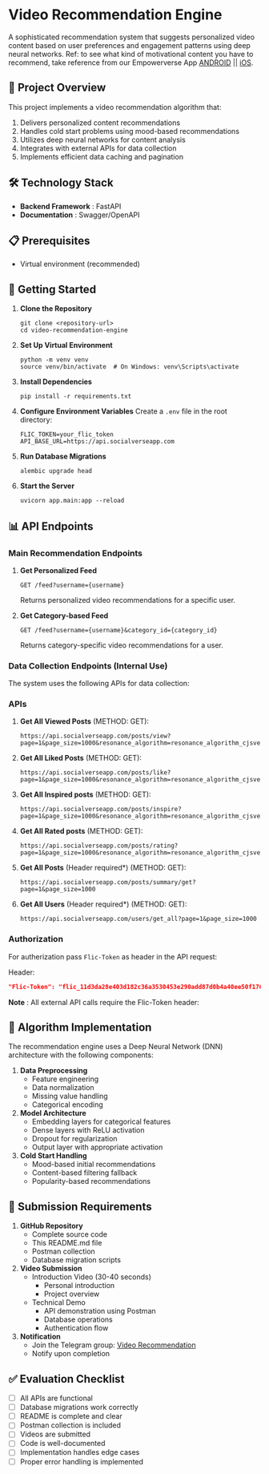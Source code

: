 # Video Recommendation Engine

[](https://github.com/Tim-Alpha/video-recommendation-assignment?tab=readme-ov-file#video-recommendation-engine)

A sophisticated recommendation system that suggests personalized video content based on user preferences and engagement patterns using deep neural networks. Ref: to see what kind of motivational content you have to recommend, take reference from our Empowerverse App [ANDROID](https://play.google.com/store/apps/details?id=com.empowerverse.app) || [iOS](https://apps.apple.com/us/app/empowerverse/id6449552284).

## 🎯 Project Overview

[](https://github.com/Tim-Alpha/video-recommendation-assignment?tab=readme-ov-file#-project-overview)

This project implements a video recommendation algorithm that:

1. Delivers personalized content recommendations
1. Handles cold start problems using mood-based recommendations
1. Utilizes deep neural networks for content analysis
1. Integrates with external APIs for data collection
1. Implements efficient data caching and pagination

## 🛠️ Technology Stack

[](https://github.com/Tim-Alpha/video-recommendation-assignment?tab=readme-ov-file#%EF%B8%8F-technology-stack)

* **Backend Framework** : FastAPI
* **Documentation** : Swagger/OpenAPI

## 📋 Prerequisites

[](https://github.com/Tim-Alpha/video-recommendation-assignment?tab=readme-ov-file#-prerequisites)

* Virtual environment (recommended)

## 🚀 Getting Started

[](https://github.com/Tim-Alpha/video-recommendation-assignment?tab=readme-ov-file#-getting-started)

1. **Clone the Repository**
   ```shell
   git clone <repository-url>
   cd video-recommendation-engine
   ```
2. **Set Up Virtual Environment**
   ```shell
   python -m venv venv
   source venv/bin/activate  # On Windows: venv\Scripts\activate
   ```
3. **Install Dependencies**
   ```shell
   pip install -r requirements.txt
   ```
4. **Configure Environment Variables** Create a `.env` file in the root directory:
   ```dotenv
   FLIC_TOKEN=your_flic_token
   API_BASE_URL=https://api.socialverseapp.com
   ```
5. **Run Database Migrations**
   ```shell
   alembic upgrade head
   ```
6. **Start the Server**
   ```shell
   uvicorn app.main:app --reload
   ```

## 📊 API Endpoints

[](https://github.com/Tim-Alpha/video-recommendation-assignment?tab=readme-ov-file#-api-endpoints)

### Main Recommendation Endpoints

[](https://github.com/Tim-Alpha/video-recommendation-assignment?tab=readme-ov-file#main-recommendation-endpoints)

1. **Get Personalized Feed**

   ```
   GET /feed?username={username}
   ```

   Returns personalized video recommendations for a specific user.
2. **Get Category-based Feed**

   ```
   GET /feed?username={username}&category_id={category_id}
   ```

   Returns category-specific video recommendations for a user.

### Data Collection Endpoints (Internal Use)

[](https://github.com/Tim-Alpha/video-recommendation-assignment?tab=readme-ov-file#data-collection-endpoints-internal-use)

The system uses the following APIs for data collection:

### APIs

[](https://github.com/Tim-Alpha/video-recommendation-assignment?tab=readme-ov-file#apis)

1. **Get All Viewed Posts** (METHOD: GET):
   ```
   https://api.socialverseapp.com/posts/view?page=1&page_size=1000&resonance_algorithm=resonance_algorithm_cjsvervb7dbhss8bdrj89s44jfjdbsjd0xnjkbvuire8zcjwerui3njfbvsujc5if
   ```
2. **Get All Liked Posts** (METHOD: GET):
   ```
   https://api.socialverseapp.com/posts/like?page=1&page_size=1000&resonance_algorithm=resonance_algorithm_cjsvervb7dbhss8bdrj89s44jfjdbsjd0xnjkbvuire8zcjwerui3njfbvsujc5if
   ```
3. **Get All Inspired posts** (METHOD: GET):
   ```
   https://api.socialverseapp.com/posts/inspire?page=1&page_size=1000&resonance_algorithm=resonance_algorithm_cjsvervb7dbhss8bdrj89s44jfjdbsjd0xnjkbvuire8zcjwerui3njfbvsujc5if
   ```
4. **Get All Rated posts** (METHOD: GET):
   ```
   https://api.socialverseapp.com/posts/rating?page=1&page_size=1000&resonance_algorithm=resonance_algorithm_cjsvervb7dbhss8bdrj89s44jfjdbsjd0xnjkbvuire8zcjwerui3njfbvsujc5if
   ```
5. **Get All Posts** (Header required*) (METHOD: GET):
   ```
   https://api.socialverseapp.com/posts/summary/get?page=1&page_size=1000
   ```
6. **Get All Users** (Header required*) (METHOD: GET):
   ```
   https://api.socialverseapp.com/users/get_all?page=1&page_size=1000
   ```

### Authorization

[](https://github.com/Tim-Alpha/video-recommendation-assignment?tab=readme-ov-file#authorization)

For autherization pass `Flic-Token` as header in the API request:

Header:

```json
"Flic-Token": "flic_11d3da28e403d182c36a3530453e290add87d0b4a40ee50f17611f180d47956f"
```

 **Note** : All external API calls require the Flic-Token header:

## 🧮 Algorithm Implementation

[](https://github.com/Tim-Alpha/video-recommendation-assignment?tab=readme-ov-file#-algorithm-implementation)

The recommendation engine uses a Deep Neural Network (DNN) architecture with the following components:

1. **Data Preprocessing**
   * Feature engineering
   * Data normalization
   * Missing value handling
   * Categorical encoding
2. **Model Architecture**
   * Embedding layers for categorical features
   * Dense layers with ReLU activation
   * Dropout for regularization
   * Output layer with appropriate activation
3. **Cold Start Handling**
   * Mood-based initial recommendations
   * Content-based filtering fallback
   * Popularity-based recommendations

## 📝 Submission Requirements

[](https://github.com/Tim-Alpha/video-recommendation-assignment?tab=readme-ov-file#-submission-requirements)

1. **GitHub Repository**
   * Complete source code
   * This README.md file
   * Postman collection
   * Database migration scripts
2. **Video Submission**
   * Introduction Video (30-40 seconds)
     * Personal introduction
     * Project overview
   * Technical Demo
     * API demonstration using Postman
     * Database operations
     * Authentication flow
3. **Notification**
   * Join the Telegram group: [Video Recommendation](https://t.me/+VljbLT8o75QxN2I9)
   * Notify upon completion

## ✅ Evaluation Checklist

[](https://github.com/Tim-Alpha/video-recommendation-assignment?tab=readme-ov-file#-evaluation-checklist)

* [ ] All APIs are functional
* [ ] Database migrations work correctly
* [ ] README is complete and clear
* [ ] Postman collection is included
* [ ] Videos are submitted
* [ ] Code is well-documented
* [ ] Implementation handles edge cases
* [ ] Proper error handling is implemented
